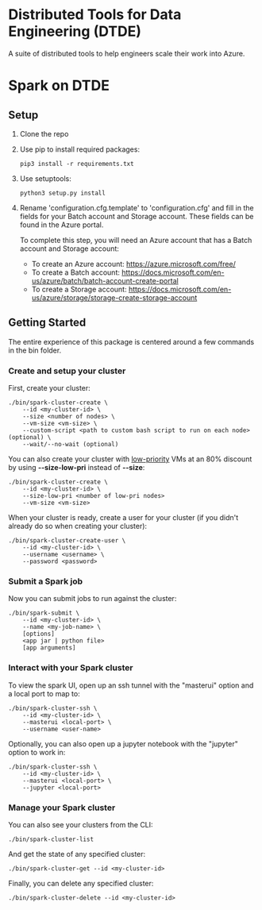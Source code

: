 # Distributed Tools for Data Engineering (DTDE)
A suite of distributed tools to help engineers scale their work into Azure.

# Spark on DTDE

## Setup  
1. Clone the repo
2. Use pip to install required packages:
    ```
    pip3 install -r requirements.txt
    ```
3. Use setuptools:
    ```
    python3 setup.py install
    ```
4. Rename 'configuration.cfg.template' to 'configuration.cfg' and fill in the fields for your Batch account and Storage account. These fields can be found in the Azure portal. 

   To complete this step, you will need an Azure account that has a Batch account and Storage account:
    - To create an Azure account: https://azure.microsoft.com/free/
    - To create a Batch account: https://docs.microsoft.com/en-us/azure/batch/batch-account-create-portal
    - To create a Storage account: https://docs.microsoft.com/en-us/azure/storage/storage-create-storage-account

## Getting Started

The entire experience of this package is centered around a few commands in the bin folder.

### Create and setup your cluster

First, create your cluster:
```
./bin/spark-cluster-create \
    --id <my-cluster-id> \
    --size <number of nodes> \
    --vm-size <vm-size> \
    --custom-script <path to custom bash script to run on each node> (optional) \
    --wait/--no-wait (optional)
```

You can also create your cluster with [low-priority](https://docs.microsoft.com/en-us/azure/batch/batch-low-pri-vms) VMs at an 80% discount by using **--size-low-pri** instead of **--size**:
```
./bin/spark-cluster-create \
    --id <my-cluster-id> \
    --size-low-pri <number of low-pri nodes>
    --vm-size <vm-size>
```

When your cluster is ready, create a user for your cluster (if you didn't already do so when creating your cluster):
```
./bin/spark-cluster-create-user \
    --id <my-cluster-id> \
    --username <username> \
    --password <password>
```

### Submit a Spark job

Now you can submit jobs to run against the cluster:
```
./bin/spark-submit \
    --id <my-cluster-id> \
    --name <my-job-name> \
    [options] 
    <app jar | python file> 
    [app arguments]
```

### Interact with your Spark cluster

To view the spark UI, open up an ssh tunnel with the "masterui" option and a local port to map to:
```
./bin/spark-cluster-ssh \ 
    --id <my-cluster-id> \
    --masterui <local-port> \
    --username <user-name>
```

Optionally, you can also open up a jupyter notebook with the "jupyter" option to work in:
```
./bin/spark-cluster-ssh \ 
    --id <my-cluster-id> \
    --masterui <local-port> \
    --jupyter <local-port>
```

### Manage your Spark cluster

You can also see your clusters from the CLI:
```
./bin/spark-cluster-list
```

And get the state of any specified cluster:
```
./bin/spark-cluster-get --id <my-cluster-id>
```

Finally, you can delete any specified cluster:
```
./bin/spark-cluster-delete --id <my-cluster-id>
```
